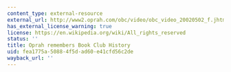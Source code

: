 ```yaml
---
content_type: external-resource
external_url: http://www2.oprah.com/obc/video/obc_video_20020502_f.jhtml
has_external_license_warning: true
license: https://en.wikipedia.org/wiki/All_rights_reserved
status: ''
title: Oprah remembers Book Club History
uid: fea1775a-5088-4f5d-ad60-e41cfd56c2de
wayback_url: ''
---
```

